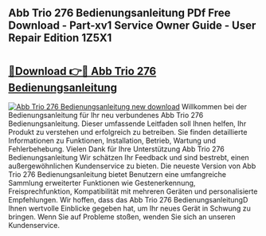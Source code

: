 ## Abb Trio 276 Bedienungsanleitung PDf Free Download - Part-xv1 Service Owner Guide - User Repair Edition 1Z5X1

# <h2><a href="http://df61xbl.blite.top/?on=Abb+Trio+276+Bedienungsanleitung">🔗Download 👉🔴 Abb Trio 276 Bedienungsanleitung</a></h2>

[![Abb Trio 276 Bedienungsanleitung new download](https://i.imgur.com/lujVjoI.png)](http://df61xbl.blite.top/?on=Abb+Trio+276+Bedienungsanleitung)
Willkommen bei der Bedienungsanleitung für Ihr neu verbundenes Abb Trio 276 Bedienungsanleitung. Dieser umfassende Leitfaden soll Ihnen helfen, Ihr Produkt zu verstehen und erfolgreich zu betreiben. Sie finden detaillierte Informationen zu Funktionen, Installation, Betrieb, Wartung und Fehlerbehebung. Vielen Dank für Ihre Unterstützung Abb Trio 276 Bedienungsanleitung Wir schätzen Ihr Feedback und sind bestrebt, einen außergewöhnlichen Kundenservice zu bieten. Die neueste Version von Abb Trio 276 Bedienungsanleitung bietet Benutzern eine umfangreiche Sammlung erweiterter Funktionen wie Gestenerkennung, Freisprechfunktion, Kompatibilität mit mehreren Geräten und personalisierte Empfehlungen. Wir hoffen, dass das Abb Trio 276 BedienungsanleitungD Ihnen wertvolle Einblicke gegeben hat, um Ihr neues Gerät in Schwung zu bringen. Wenn Sie auf Probleme stoßen, wenden Sie sich an unseren Kundenservice.
